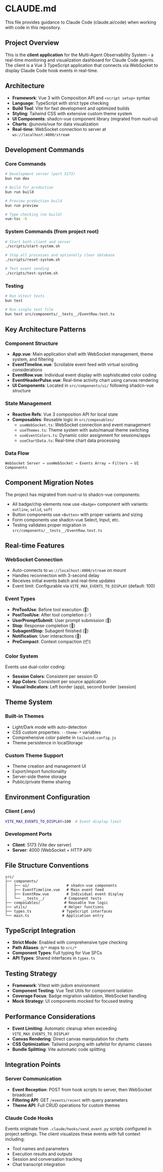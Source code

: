 # CLAUDE.md

This file provides guidance to Claude Code (claude.ai/code) when working with code in this repository.

## Project Overview

This is the **client application** for the Multi-Agent Observability System - a real-time monitoring and visualization dashboard for Claude Code agents. The client is a Vue 3 TypeScript application that connects via WebSocket to display Claude Code hook events in real-time.

## Architecture

- **Framework**: Vue 3 with Composition API and `<script setup>` syntax
- **Language**: TypeScript with strict type checking
- **Build Tool**: Vite for fast development and optimized builds
- **Styling**: Tailwind CSS with extensive custom theme system
- **UI Components**: shadcn-vue component library (migrated from nuxt-ui)
- **Charts**: @unovis/vue for data visualization
- **Real-time**: WebSocket connection to server at `ws://localhost:4000/stream`

## Development Commands

### Core Commands
```bash
# Development server (port 5173)
bun run dev

# Build for production
bun run build

# Preview production build
bun run preview

# Type checking (no build)
vue-tsc -b
```

### System Commands (from project root)
```bash
# Start both client and server
./scripts/start-system.sh

# Stop all processes and optionally clear database
./scripts/reset-system.sh

# Test event sending
./scripts/test-system.sh
```

### Testing
```bash
# Run Vitest tests
bun test

# Run single test file
bun test src/components/__tests__/EventRow.test.ts
```

## Key Architecture Patterns

### Component Structure
- **App.vue**: Main application shell with WebSocket management, theme system, and filtering
- **EventTimeline.vue**: Scrollable event feed with virtual scrolling considerations
- **EventRow.vue**: Individual event display with sophisticated color coding
- **EventHeaderPulse.vue**: Real-time activity chart using canvas rendering
- **UI Components**: Located in `src/components/ui/` following shadcn-vue structure

### State Management
- **Reactive Refs**: Vue 3 composition API for local state
- **Composables**: Reusable logic in `src/composables/`
  - `useWebSocket.ts`: WebSocket connection and event management
  - `useThemes.ts`: Theme system with auto/manual theme switching
  - `useEventColors.ts`: Dynamic color assignment for sessions/apps
  - `useChartData.ts`: Real-time chart data processing

### Data Flow
```
WebSocket Server → useWebSocket → Events Array → Filters → UI Components
```

## Component Migration Notes

The project has migrated from nuxt-ui to shadcn-vue components:
- All badge/chip elements now use `<Badge>` component with variants: `outline`, `solid`, `soft`
- Button components use `<Button>` with proper variants and sizing
- Form components use shadcn-vue Select, Input, etc.
- Testing validates proper migration in `src/components/__tests__/EventRow.test.ts`

## Real-time Features

### WebSocket Connection
- Auto-connects to `ws://localhost:4000/stream` on mount
- Handles reconnection with 3-second delay
- Receives initial events batch and real-time updates
- Event limit: Configurable via `VITE_MAX_EVENTS_TO_DISPLAY` (default: 100)

### Event Types
- **PreToolUse**: Before tool execution (🔧)
- **PostToolUse**: After tool completion (✅)
- **UserPromptSubmit**: User prompt submission (💬)
- **Stop**: Response completion (🛑)
- **SubagentStop**: Subagent finished (👥)
- **Notification**: User interactions (🔔)
- **PreCompact**: Context compaction (📦)

### Color System
Events use dual-color coding:
- **Session Colors**: Consistent per session ID
- **App Colors**: Consistent per source application
- **Visual Indicators**: Left border (app), second border (session)

## Theme System

### Built-in Themes
- Light/Dark mode with auto-detection
- CSS custom properties: `--theme-*` variables
- Comprehensive color palette in `tailwind.config.js`
- Theme persistence in localStorage

### Custom Theme Support
- Theme creation and management UI
- Export/import functionality
- Server-side theme storage
- Public/private theme sharing

## Environment Configuration

### Client (.env)
```bash
VITE_MAX_EVENTS_TO_DISPLAY=100  # Event display limit
```

### Development Ports
- **Client**: 5173 (Vite dev server)
- **Server**: 4000 (WebSocket + HTTP API)

## File Structure Conventions

```
src/
├── components/
│   ├── ui/                 # shadcn-vue components
│   ├── EventTimeline.vue   # Main event feed
│   ├── EventRow.vue        # Individual event display
│   └── __tests__/         # Component tests
├── composables/           # Reusable Vue logic
├── utils/                 # Helper functions
├── types.ts              # TypeScript interfaces
└── main.ts               # Application entry
```

## TypeScript Integration

- **Strict Mode**: Enabled with comprehensive type checking
- **Path Aliases**: `@/*` maps to `src/*`
- **Component Types**: Full typing for Vue SFCs
- **API Types**: Shared interfaces in `types.ts`

## Testing Strategy

- **Framework**: Vitest with jsdom environment
- **Component Testing**: Vue Test Utils for component isolation
- **Coverage Focus**: Badge migration validation, WebSocket handling
- **Mock Strategy**: UI components mocked for focused testing

## Performance Considerations

- **Event Limiting**: Automatic cleanup when exceeding `VITE_MAX_EVENTS_TO_DISPLAY`
- **Canvas Rendering**: Direct canvas manipulation for charts
- **CSS Optimization**: Tailwind purging with safelist for dynamic classes
- **Bundle Splitting**: Vite automatic code splitting

## Integration Points

### Server Communication
- **Event Reception**: POST from hook scripts to server, then WebSocket broadcast
- **Filtering API**: GET `/events/recent` with query parameters
- **Theme API**: Full CRUD operations for custom themes

### Claude Code Hooks
Events originate from `.claude/hooks/send_event.py` scripts configured in project settings. The client visualizes these events with full context including:
- Tool names and parameters
- Execution results and outputs
- Session and conversation tracking
- Chat transcript integration